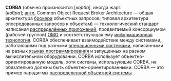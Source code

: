 **CORBA** (обычно произносится [_ко́рба_], иногда жарг. [_ко́бра_]; [англ.](https://ru.wikipedia.org/wiki/%D0%90%D0%BD%D0%B3%D0%BB%D0%B8%D0%B9%D1%81%D0%BA%D0%B8%D0%B9_%D1%8F%D0%B7%D1%8B%D0%BA "Английский язык") Common Object Request Broker Architecture — общая архитектура [брокера](https://ru.wikipedia.org/w/index.php?title=%D0%91%D1%80%D0%BE%D0%BA%D0%B5%D1%80_(%D0%BF%D0%B0%D1%82%D1%82%D0%B5%D1%80%D0%BD)&action=edit&redlink=1 "Брокер (паттерн) (страница отсутствует)") объектных запросов; типовая архитектура опосредованных запросов к объектам) — технологический стандарт написания [распределённых приложений](https://ru.wikipedia.org/w/index.php?title=%D0%A0%D0%B0%D1%81%D0%BF%D1%80%D0%B5%D0%B4%D0%B5%D0%BB%D1%91%D0%BD%D0%BD%D1%8B%D0%B5_%D0%BF%D1%80%D0%B8%D0%BB%D0%BE%D0%B6%D0%B5%D0%BD%D0%B8%D1%8F&action=edit&redlink=1 "Распределённые приложения (страница отсутствует)"), продвигаемый консорциумом (рабочей группой) [OMG](https://ru.wikipedia.org/wiki/Object_Management_Group "Object Management Group") и соответствующая ему [информационная технология](https://ru.wikipedia.org/wiki/%D0%98%D0%BD%D1%84%D0%BE%D1%80%D0%BC%D0%B0%D1%86%D0%B8%D0%BE%D0%BD%D0%BD%D1%8B%D0%B5_%D1%82%D0%B5%D1%85%D0%BD%D0%BE%D0%BB%D0%BE%D0%B3%D0%B8%D0%B8 "Информационные технологии"). CORBA обеспечивает взаимодействие между системами, работающими под разными [операционными системами](https://ru.wikipedia.org/wiki/%D0%9E%D0%BF%D0%B5%D1%80%D0%B0%D1%86%D0%B8%D0%BE%D0%BD%D0%BD%D0%B0%D1%8F_%D1%81%D0%B8%D1%81%D1%82%D0%B5%D0%BC%D0%B0 "Операционная система"), написанными на разных [языках программирования](https://ru.wikipedia.org/wiki/%D0%AF%D0%B7%D1%8B%D0%BA_%D0%BF%D1%80%D0%BE%D0%B3%D1%80%D0%B0%D0%BC%D0%BC%D0%B8%D1%80%D0%BE%D0%B2%D0%B0%D0%BD%D0%B8%D1%8F "Язык программирования") и запущенных на разном вычислительном оборудовании. CORBA использует объектно-ориентированную модель, хотя системы, использующие CORBA, не обязательно должны быть объектно-ориентированными. CORBA — это пример парадигмы [распределенной объектной системы](https://ru.wikipedia.org/wiki/%D0%A0%D0%B0%D1%81%D0%BF%D1%80%D0%B5%D0%B4%D0%B5%D0%BB%D1%91%D0%BD%D0%BD%D1%8B%D0%B5_%D0%BE%D0%B1%D1%8A%D0%B5%D0%BA%D1%82%D1%8B "Распределённые объекты").